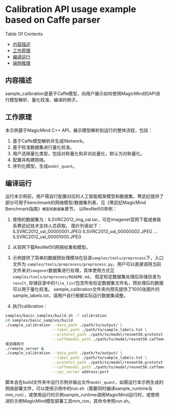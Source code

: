 # Calibration API usage example based on Caffe parser

Table Of Contents
- [内容描述](#description)
- [工作原理](#how-does-this-sample-work)
- [编译运行](#compiling-and-running-the-sample)
- [端侧推理](#remote-running-on-edge-sample)

## 内容描述

sample_calibration是基于Caffe模型，向用户展示如何使用MagicMind的API进行模型解析、量化校准、编译的例子。

## 工作原理

本示例基于MagicMind C++ API，展示模型解析到运行的整体流程，包括：
1. 基于Caffe模型解析并生成INetwork。
2. 基于校准数据集进行量化校准。
3. 用户选择量化类型，包括对称量化和非对此量化，默认为对称量化。
4. 配置并构建网络。
5. 序列化模型，生成`model_quant`。

## 编译运行

运行本示例前，用户需自行配置对应的人工智能框架模型和数据集，寒武纪提供了部分可用于benchmark的网络模型/数据集列表，见《寒武纪MagicMind Benchmark指南》`模型和数据集`章节。
以ResNet50举例：
1. 使用的数据集为：ILSVRC2012_img_val.tar，可在imagenet官网下载或者联系寒武纪技术支持人员获取。
  图片列表如下：
  ILSVRC2012_val_00000001.JPEG
  ILSVRC2012_val_00000002.JPEG
  ...
  ILSVRC2012_val_00001000.JPEG
2. 从官网下载ResNet50网络权重和模型。
3. 示例提供了简单的数据预处理模块在目录`samples/tools/preprocess`下，入口文件为 `samples/tools/preprocess/preprocess.py`，用户可以直接调用当前文件来对`imagenet`数据集进行处理，具体使用方式见`samples/tools/preprocess/README.md`。
假定标定数据集处理后存储目录为`result`, 存储目录中的`file_list`包含所有标定数据集文件名，预处理后的数据可以用于量化校准。
sample_calibration文件夹内预先提供了1000张图片的sample_labels.txt，请用户自行根据实际运行数据集调整。

4. 执行calibration：
  ```bash
  samples/basic_samples/build.sh -f calibration
  cd samples/basic_samples/build
  ./sample_calibration --data_path ./path/to/output/ \
                       --label_path ./path/to/sample_labels.txt \
                       --prototxt_path ./path/to/model/resnet50.prototxt  \
                       --caffemodel_path ./path/to/model/resnet50.caffemodel
  或远端执行
  ./remote_server &
  ./sample_calibration --data_path ./path/to/output/ \
                       --label_path ./path/to/sample_labels.txt \
                       --prototxt_path ./path/to/model/resnet50.prototxt  \
                       --caffemodel_path ./path/to/model/resnet50.caffemodel \
                       --rpc_server address:port
  ```
脚本会在build文件夹中运行示例并输出文件`model_quant`，如需运行本示例生成的网络部署文件，可以使用示例中的run.sh（需要同时编译sample_runtime与mm_run），或使用运行时示例sample_runtime调用MagicMind运行时，或使用进阶示例MagicMind模型部署工具mm_run，其命令参照run.sh。
